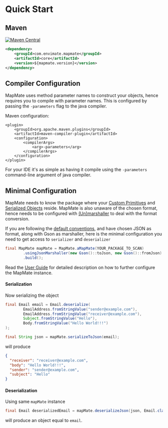 # Quick Start

## Maven 

[![Maven Central](https://maven-badges.herokuapp.com/maven-central/com.envimate.mapmate/core/badge.svg)](https://maven-badges.herokuapp.com/maven-central/com.envimate.mapmate/core)

```xml
<dependency>
    <groupId>com.envimate.mapmate</groupId>
    <artifactId>core</artifactId>
    <version>${mapmate.version}</version>
</dependency>
```

## Compiler Configuration

MapMate uses method parameter names to construct your objects, hence requires you to compile with parameter names.
This is configured by passing the `-parameters` flag to the java compiler.

Maven configuration:
```
<plugin>
    <groupId>org.apache.maven.plugins</groupId>
    <artifactId>maven-compiler-plugin</artifactId>
    <configuration>
        <compilerArgs>
            <arg>-parameters</arg>
        </compilerArgs>
    </configuration>
</plugin>
```

For your IDE it's as simple as having it compile using the `-parameters` command-line argument of java compiler.

## Minimal Configuration

MapMate needs to know the package where your [Custom Primitives](Concepts.md#custom-primitives) and [Serialized Objects](Concepts.md#serialized-objects) reside. MapMate is also unaware 
of the chosen format, hence needs to be configured with [(Un)marshaller](Concepts.md#unmarshalling) to deal with the format conversion. 

If you are following the [default conventions](UserGuide.md#default-conventions-explained), and have chosen JSON as format, along with Gson as marshaller, here is the minimal configuration you need to get access to `serializer` and `deserializer` 

<!---[CodeSnippet](instance)-->
```java
final MapMate mapMate = MapMate.aMapMate(YOUR_PACKAGE_TO_SCAN)
        .usingJsonMarshaller(new Gson()::toJson, new Gson()::fromJson)
        .build();
```

Read the [User Guide](UserGuide.md#configuring-mapmate-instance) for detailed description on how to further configure the MapMate instance.

#### Serialization

Now serializing the object

<!---[CodeSnippet](serialization)-->
```java
final Email email = Email.deserialize(
        EmailAddress.fromStringValue("sender@example.com"),
        EmailAddress.fromStringValue("receiver@example.com"),
        Subject.fromStringValue("Hello"),
        Body.fromStringValue("Hello World!!!")
);

final String json = mapMate.serializeToJson(email);
```

will produce

```json
{
  "receiver": "receiver@example.com",
  "body": "Hello World!!!",
  "sender": "sender@example.com",
  "subject": "Hello"
}
```

#### Deserialization

Using same `mapMate` instance

<!---[CodeSnippet](deserialization)-->
```java
final Email deserializedEmail = mapMate.deserializeJson(json, Email.class);
```

will produce an object equal to `email`.
